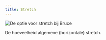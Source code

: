 ```yaml
---
title: Stretch
---
```


![De optie voor stretch bij Bruce](./stretch.svg)

De hoeveelheid algemene (horizontale) stretch.
